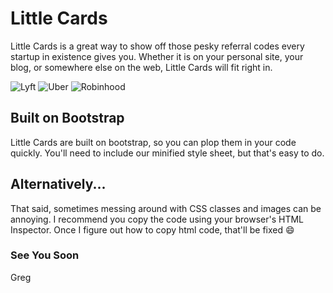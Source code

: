 # Little Cards

Little Cards is a great way to show off those pesky referral codes every startup in existence gives you. Whether it is on your personal site, your blog, or somewhere else on the web, Little Cards will fit right in.

![Lyft](https://s3.amazonaws.com/ggarnhart.com/Lyft.png)
![Uber](https://s3.amazonaws.com/ggarnhart.com/Uber.png)
![Robinhood](https://s3.amazonaws.com/ggarnhart.com/Robinhood.png)

## Built on Bootstrap

Little Cards are built on bootstrap, so you can plop them in your code quickly. You'll need to include our minified style sheet, but that's easy to do.

## Alternatively...

That said, sometimes messing around with CSS classes and images can be annoying. I recommend you copy the code using your browser's HTML Inspector. Once I figure out how to copy html code, that'll be fixed 😄

### See You Soon

Greg

